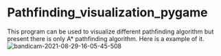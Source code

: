 # Pathfinding_visualization_pygame
This program can be used to visualize different pathfinding algorithm but present there is only A* pathfinding algorithm.
Here is a example of it.
![bandicam-2021-08-29-16-05-45-508](https://user-images.githubusercontent.com/71720640/131247562-b60fba60-2c44-4eba-9c13-cbe34c51486f.gif)


